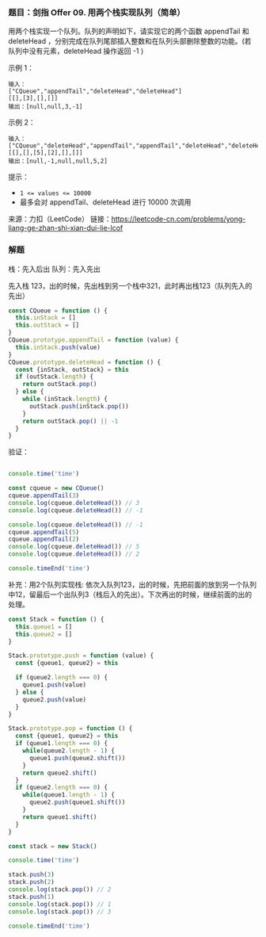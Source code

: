 ### 题目：剑指 Offer 09. 用两个栈实现队列（简单）

用两个栈实现一个队列。队列的声明如下，请实现它的两个函数 appendTail 和 deleteHead ，分别完成在队列尾部插入整数和在队列头部删除整数的功能。(若队列中没有元素，deleteHead 操作返回 -1 )

示例 1：
```
输入：
["CQueue","appendTail","deleteHead","deleteHead"]
[[],[3],[],[]]
输出：[null,null,3,-1]
```

示例 2：
```
输入：
["CQueue","deleteHead","appendTail","appendTail","deleteHead","deleteHead"]
[[],[],[5],[2],[],[]]
输出：[null,-1,null,null,5,2]
```

提示：
- `1 <= values <= 10000`
- 最多会对 appendTail、deleteHead 进行 10000 次调用

来源：力扣（LeetCode）
链接：https://leetcode-cn.com/problems/yong-liang-ge-zhan-shi-xian-dui-lie-lcof


### 解题

栈：先入后出
队列：先入先出

先入栈 123，出的时候，先出栈到另一个栈中321，此时再出栈123（队列先入的先出）

```js
const CQueue = function () {
  this.inStack = []
  this.outStack = []
}
CQueue.prototype.appendTail = function (value) {
  this.inStack.push(value)
}
CQueue.prototype.deleteHead = function () {
  const {inStack, outStack} = this
  if (outStack.length) {
    return outStack.pop()
  } else {
    while (inStack.length) {
      outStack.push(inStack.pop())
    }
    return outStack.pop() || -1
  }
}
```


验证：

```js

console.time('time')

const cqueue = new CQueue()
cqueue.appendTail(3)
console.log(cqueue.deleteHead()) // 3
console.log(cqueue.deleteHead()) // -1

console.log(cqueue.deleteHead()) // -1
cqueue.appendTail(5)
cqueue.appendTail(2)
console.log(cqueue.deleteHead()) // 5
console.log(cqueue.deleteHead()) // 2

console.timeEnd('time')
```

补充：用2个队列实现栈: 依次入队列123，出的时候，先把前面的放到另一个队列中12，留最后一个出队列3（栈后入的先出）。下次再出的时候，继续前面的出的处理。
```js
const Stack = function () {
  this.queue1 = []
  this.queue2 = []
}

Stack.prototype.push = function (value) {
  const {queue1, queue2} = this

  if (queue2.length === 0) {
    queue1.push(value)
  } else {
    queue2.push(value)
  }
}

Stack.prototype.pop = function () {
  const {queue1, queue2} = this
  if (queue1.length === 0) {
    while(queue2.length - 1) {
      queue1.push(queue2.shift())
    }
    return queue2.shift()
  }
  if (queue2.length === 0) {
    while(queue1.length - 1) {
      queue2.push(queue1.shift())
    }
    return queue1.shift()
  }
}

const stack = new Stack()

console.time('time')

stack.push(3)
stack.push(2)
console.log(stack.pop()) // 2
stack.push(1)
console.log(stack.pop()) // 1
console.log(stack.pop()) // 3

console.timeEnd('time')
```